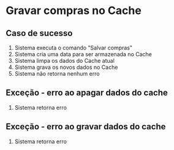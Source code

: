 # Gravar compras no Cache

## Caso de sucesso
<ol>
<li>Sistema executa o comando "Salvar compras"</li>
<li>Sistema cria uma data para ser armazenada no Cache</li>
<li>Sistema limpa os dados do Cache atual</li>
<li>Sistema grava os novos dados no Cache</li>
<li>Sistema não retorna nenhum erro</li>
</ol>

## Exceção - erro ao apagar dados do cache

<ol>
<li>Sistema retorna erro</li>
</ol>

## Exceção - erro ao gravar dados do cache

<ol>
<li>Sistema retorna erro</li>
</ol>